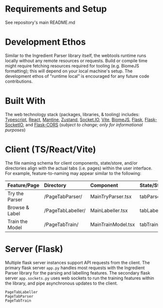 # Requirements and Setup

See repository's main README.md

# Development Ethos

Similar to the Ingredient Parser library itself, the webtools runtime runs locally without any remote resources or requests. Build or compile time might require fetching resources required for tooling (e.g. BiomeJS formatting); this will depend on your local machine's setup. The development ethos of "runtime local" is encouraged for any future code contributions.

# Built With

The web technology stack (packages, libraries, & tooling) includes: [Typescript](https://www.typescriptlang.org/), [React](https://react.dev/), [Mantine](https://mantine.dev/), [Zustand](https://zustand-demo.pmnd.rs/), [Socket.IO](https://socket.io/), [Vite](https://vite.dev/), [BiomeJS](https://biomejs.dev/), [Flask](https://flask.palletsprojects.com/en/stable/), [Flask-SocketIO](https://flask-socketio.readthedocs.io/en/latest/), and [Flask-CORS](https://corydolphin.com/flask-cors/) (_subject to change; only for informational purposes_)

# Client (TS/React/Vite)

The file naming schema for client components, state/store, and/or directories align with the actual tabs (i.e. pages) within the user interface. For example, feature-to-naming may appear similar to the following:

| Feature/Page | Directory | Component | State/Store |
| :--- | :--- | :--- | :--- |
| Try the Parser | /PageTabParser/ | MainTryParser.tsx | tabParserStore.ts |
| Browse & Label | /PageTabLabeller/ | MainLabeller.tsx | tabLabellerStore.ts |
| Train the Model | /PageTabTrain/ | MainTrainModel.tsx | tabTrainStore.ts |


# Server (Flask)

Multiple flask server instances support API requests from the client. The primary flask server `app.py` handles most requests with the Ingredient Parser library for the parsing and labelling features. The secondary flask server `app.sockets.py` uses web sockets to run the training features within the library, and pipe asynchronous updates to the client.

```
PageTabLabeller
PageTabParser
PageTabTrain
```
